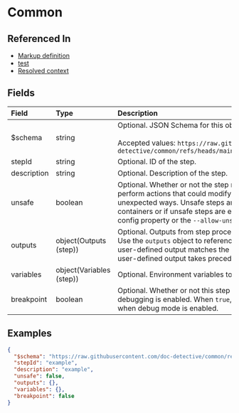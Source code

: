 # Common



## Referenced In

- [Markup definition](/docs/references/schemas/markup-definition)
- [test](/docs/references/schemas/test)
- [Resolved context](/docs/references/schemas/resolved-context)

## Fields

Field | Type | Description | Default
:-- | :-- | :-- | :--
$schema | string | Optional. JSON Schema for this object.<br/><br/>Accepted values: `https://raw.githubusercontent.com/doc-detective/common/refs/heads/main/dist/schemas/step_v3.schema.json` | 
stepId | string | Optional. ID of the step. | 
description | string | Optional. Description of the step. | 
unsafe | boolean | Optional. Whether or not the step may be unsafe. Unsafe steps may perform actions that could modify the system or environment in unexpected ways. Unsafe steps are only performed within Docker containers or if unsafe steps are enabled with the `allowUnsafeSteps` config property or the `--allow-unsafe` flag. | `false`
outputs | object(Outputs (step)) | Optional. Outputs from step processes and user-defined expressions. Use the `outputs` object to reference outputs in subsequent steps. If a user-defined output matches the key for a step-defined output, the user-defined output takes precedence. | ``{}``
variables | object(Variables (step)) | Optional. Environment variables to set from user-defined expressions. | ``{}``
breakpoint | boolean | Optional. Whether or not this step should act as a breakpoint when debugging is enabled. When `true`, execution will pause at this step when debug mode is enabled. | `false`

## Examples

```json
{
  "$schema": "https://raw.githubusercontent.com/doc-detective/common/refs/heads/main/dist/schemas/step_v3.schema.json",
  "stepId": "example",
  "description": "example",
  "unsafe": false,
  "outputs": {},
  "variables": {},
  "breakpoint": false
}
```
